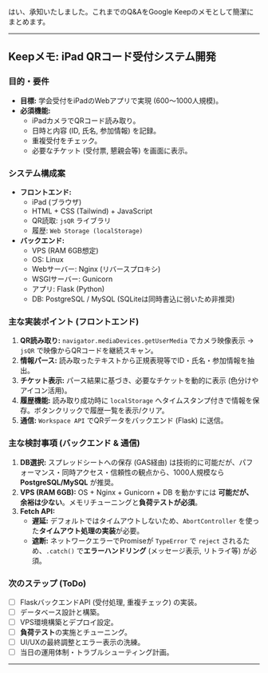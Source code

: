 はい、承知いたしました。これまでのQ&AをGoogle Keepのメモとして簡潔にまとめます。

---

## **Keepメモ: iPad QRコード受付システム開発**

### **目的・要件**

* **目標:** 学会受付をiPadのWebアプリで実現 (600〜1000人規模)。
* **必須機能:**
    * iPadカメラでQRコード読み取り。
    * 日時と内容 (ID, 氏名, 参加情報) を記録。
    * 重複受付をチェック。
    * 必要なチケット (受付票, 懇親会等) を画面に表示。

### **システム構成案**

* **フロントエンド:**
    * iPad (ブラウザ)
    * HTML + CSS (Tailwind) + JavaScript
    * QR読取: `jsQR` ライブラリ
    * 履歴: `Web Storage (localStorage)`
* **バックエンド:**
    * VPS (RAM 6GB想定)
    * OS: Linux
    * Webサーバー: Nginx (リバースプロキシ)
    * WSGIサーバー: Gunicorn
    * アプリ: Flask (Python)
    * DB: PostgreSQL / MySQL (SQLiteは同時書込に弱いため非推奨)

### **主な実装ポイント (フロントエンド)**

1.  **QR読み取り:** `navigator.mediaDevices.getUserMedia` でカメラ映像表示 → `jsQR` で映像からQRコードを継続スキャン。
2.  **情報パース:** 読み取ったテキストから正規表現等でID・氏名・参加情報を抽出。
3.  **チケット表示:** パース結果に基づき、必要なチケットを動的に表示 (色分けやアイコン活用)。
4.  **履歴機能:** 読み取り成功時に `localStorage` へタイムスタンプ付きで情報を保存。ボタンクリックで履歴一覧を表示/クリア。
5.  **通信:** `Workspace API` でQRデータをバックエンド (Flask) に送信。

### **主な検討事項 (バックエンド & 通信)**

1.  **DB選択:** スプレッドシートへの保存 (GAS経由) は技術的に可能だが、パフォーマンス・同時アクセス・信頼性の観点から、1000人規模なら **PostgreSQL/MySQL** が推奨。
2.  **VPS (RAM 6GB):** OS + Nginx + Gunicorn + DB を動かすには **可能だが、余裕は少ない**。メモリチューニングと**負荷テストが必須**。
3.  **Fetch API:**
    * **遅延:** デフォルトではタイムアウトしないため、`AbortController` を使った**タイムアウト処理の実装**が必要。
    * **遮断:** ネットワークエラーでPromiseが `TypeError` で `reject` されるため、`.catch()` で**エラーハンドリング** (メッセージ表示, リトライ等) が必須。

### **次のステップ (ToDo)**

* [ ] FlaskバックエンドAPI (受付処理, 重複チェック) の実装。
* [ ] データベース設計と構築。
* [ ] VPS環境構築とデプロイ設定。
* [ ] **負荷テスト**の実施とチューニング。
* [ ] UI/UXの最終調整とエラー表示の洗練。
* [ ] 当日の運用体制・トラブルシューティング計画。

---